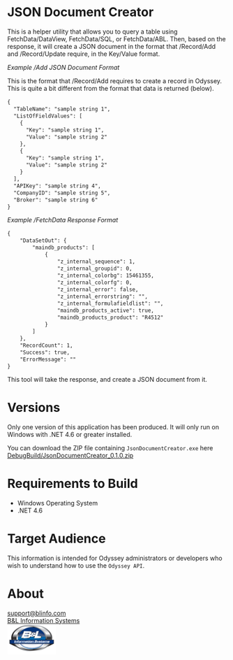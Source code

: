 # JSON Document Creator

This is a helper utility that allows you to query a table using FetchData/DataView, FetchData/SQL, or FetchData/ABL. Then, based on the response, it will create a JSON document in the format that /Record/Add and /Record/Update require, in the Key/Value format.

*Example /Add JSON Document Format*

This is the format that /Record/Add requires to create a record in Odyssey. This is quite a bit different from the format that data is returned (below).

```
{
  "TableName": "sample string 1",
  "ListOfFieldValues": [
    {
      "Key": "sample string 1",
      "Value": "sample string 2"
    },
    {
      "Key": "sample string 1",
      "Value": "sample string 2"
    }
  ],
  "APIKey": "sample string 4",
  "CompanyID": "sample string 5",
  "Broker": "sample string 6"
}
```

*Example /FetchData Response Format*

```
{
    "DataSetOut": {
        "maindb_products": [
            {
                "z_internal_sequence": 1,
                "z_internal_groupid": 0,
                "z_internal_colorbg": 15461355,
                "z_internal_colorfg": 0,
                "z_internal_error": false,
                "z_internal_errorstring": "",
                "z_internal_formulafieldlist": "",
                "maindb_products_active": true,
                "maindb_products_product": "R4512"
            }
        ]
    },
    "RecordCount": 1,
    "Success": true,
    "ErrorMessage": ""
}
```

This tool will take the response, and create a JSON document from it.

# Versions

Only one version of this application has been produced. It will only run on Windows with .NET 4.6 or greater installed.

You can download the ZIP file containing `JsonDocumentCreator.exe` here [DebugBuild/JsonDocumentCreator_0.1.0.zip](./DebugBuild/JsonDocumentCreator_0.1.0.zip)

# Requirements to Build

-  Windows Operating System
-  .NET 4.6

# Target Audience

This information is intended for Odyssey administrators or developers who wish to understand how to use the `Odyssey API`.

# About

[support@blinfo.com](support@blinfo.com)  
[B&L Information Systems](https://www.blinfo.com)  
[![B&L Information Systems Logo](../../Images/blinfo-small.png)](https://www.blinfo.com)  